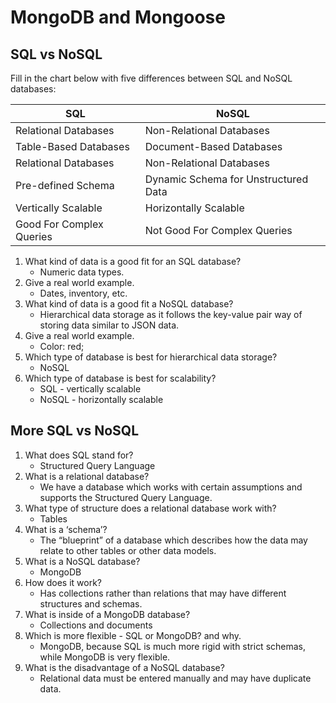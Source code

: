 # MongoDB and Mongoose

## SQL vs NoSQL

Fill in the chart below with five differences between SQL and NoSQL databases:

| SQL         | NoSQL       |
| ----------- | ----------- |
| Relational Databases| Non-Relational Databases|
| Table-Based Databases| Document-Based Databases|
| Relational Databases| Non-Relational Databases|
| Pre-defined Schema| Dynamic Schema for Unstructured Data|
| Vertically Scalable| Horizontally Scalable|
| Good For Complex Queries| Not Good For Complex Queries|

1. What kind of data is a good fit for an SQL database?
   * Numeric data types.
2. Give a real world example.
   * Dates, inventory, etc.
3. What kind of data is a good fit a NoSQL database?
   * Hierarchical data storage as it follows the key-value pair way of storing data similar to JSON data.
4. Give a real world example.
   * Color: red;
5. Which type of database is best for hierarchical data storage?
   * NoSQL
6. Which type of database is best for scalability?
   * SQL - vertically scalable
   * NoSQL - horizontally scalable

## More SQL vs NoSQL

1. What does SQL stand for?
   * Structured Query Language
2. What is a relational database?
   * We have a database which works with certain assumptions and supports the Structured Query Language.
3. What type of structure does a relational database work with?
   * Tables
4. What is a ‘schema’?
   * The “blueprint” of a database which describes how the data may relate to other tables or other data models.
5. What is a NoSQL database?
   * MongoDB
6. How does it work?
   * Has collections rather than relations that may have different structures and schemas.
7. What is inside of a MongoDB database?
   * Collections and documents
8. Which is more flexible - SQL or MongoDB? and why.
   * MongoDB, because SQL is much more rigid with strict schemas, while MongoDB is very flexible.
9. What is the disadvantage of a NoSQL database?
   * Relational data must be entered manually and may have duplicate data.
